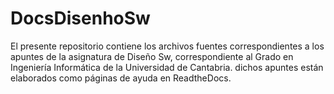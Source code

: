 # DocsDisenhoSw
El presente repositorio contiene los archivos fuentes correspondientes a los apuntes de la asignatura de Diseño Sw, correspondiente al Grado en Ingeniería Informática de la Universidad de Cantabria. dichos apuntes están elaborados como páginas de ayuda en ReadtheDocs.
